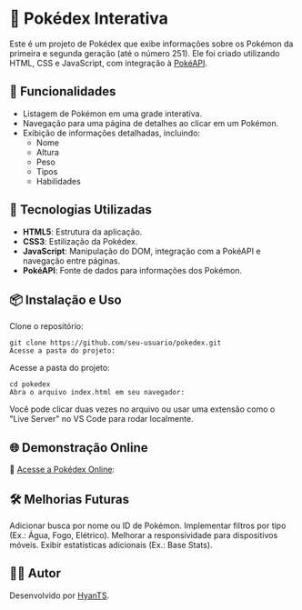 # 🐾 **Pokédex Interativa**

Este é um projeto de Pokédex que exibe informações sobre os Pokémon da primeira e segunda geração (até o número 251). Ele foi criado utilizando HTML, CSS e JavaScript, com integração à [PokéAPI](https://pokeapi.co/).


## 🧩 **Funcionalidades**

- Listagem de Pokémon em uma grade interativa.
- Navegação para uma página de detalhes ao clicar em um Pokémon.
- Exibição de informações detalhadas, incluindo:
  - Nome
  - Altura
  - Peso
  - Tipos
  - Habilidades


## 🚀 **Tecnologias Utilizadas**

- **HTML5**: Estrutura da aplicação.
- **CSS3**: Estilização da Pokédex.
- **JavaScript**: Manipulação do DOM, integração com a PokéAPI e navegação entre páginas.
- **PokéAPI**: Fonte de dados para informações dos Pokémon.


## 📦 **Instalação e Uso**

Clone o repositório:
```
git clone https://github.com/seu-usuario/pokedex.git
Acesse a pasta do projeto:
```
Acesse a pasta do projeto:
```
cd pokedex
Abra o arquivo index.html em seu navegador:
```
Você pode clicar duas vezes no arquivo ou usar uma extensão como o "Live Server" no VS Code para rodar localmente.

## 🌐 **Demonstração Online**

🔗 [Acesse a Pokédex Online](https://hyants.github.io/pokedex-js/):

## 🛠 **Melhorias Futuras**

Adicionar busca por nome ou ID de Pokémon.
Implementar filtros por tipo (Ex.: Água, Fogo, Elétrico).
Melhorar a responsividade para dispositivos móveis.
Exibir estatísticas adicionais (Ex.: Base Stats).

## 🧑‍💻 **Autor**

Desenvolvido por [HyanTS](https://github.com/hyants).